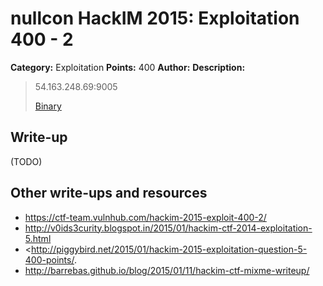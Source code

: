 # nullcon HackIM 2015: Exploitation 400 - 2

**Category:** Exploitation
**Points:** 400
**Author:**
**Description:**

> 54.163.248.69:9005
>
>	[Binary](mixme.tar.gz)

## Write-up

(TODO)

## Other write-ups and resources

* <https://ctf-team.vulnhub.com/hackim-2015-exploit-400-2/>
* <http://v0ids3curity.blogspot.in/2015/01/hackim-ctf-2014-exploitation-5.html>
* <http://piggybird.net/2015/01/hackim-2015-exploitation-question-5-400-points/.
* <http://barrebas.github.io/blog/2015/01/11/hackim-ctf-mixme-writeup/>
